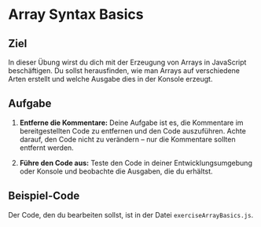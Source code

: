 # Array Syntax Basics

## Ziel

In dieser Übung wirst du dich mit der Erzeugung von Arrays in JavaScript beschäftigen. Du sollst herausfinden, wie man Arrays auf verschiedene Arten erstellt und welche Ausgabe dies in der Konsole erzeugt.

## Aufgabe

1. **Entferne die Kommentare:** Deine Aufgabe ist es, die Kommentare im bereitgestellten Code zu entfernen und den Code auszuführen. Achte darauf, den Code nicht zu verändern – nur die Kommentare sollten entfernt werden.

2. **Führe den Code aus:** Teste den Code in deiner Entwicklungsumgebung oder Konsole und beobachte die Ausgaben, die du erhältst.

## Beispiel-Code

Der Code, den du bearbeiten sollst, ist in der Datei ```exerciseArrayBasics.js```.
